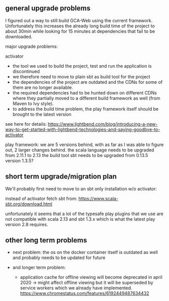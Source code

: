 ## general upgrade problems
I figured out a way to still build GCA-Web using the current framework.
Unfortunately this increases the already long build time of the project to about 30min while looking for 15 minutes at dependencies that fail to be downloaded.

major upgrade problems:

activator
- the tool we used to build the project, test and run the application is discontinued
- we therefore need to move to plain sbt as build tool for the project
- the dependencies of the project are outdated and the CDNs for some of them are no longer available.
- the required dependencies had to be hunted down on different CDNs where they partially moved to a different build framework as well (from Maven to Ivy style). 
- to address the build time problem, the play framework itself should be brought to the latest version

see here for details:
https://www.lightbend.com/blog/introducing-a-new-way-to-get-started-with-lightbend-technologies-and-saying-goodbye-to-activator

play framework: we are 5 versions behind, with as far as I was able to figure out, 2 larger changes behind.
the scala language needs to be upgraded from 2.11.1 to 2.13
the build tool sbt needs to be upgraded from 0.13.5 version 1.3.5?

## short term upgrade/migration plan

We'll probably first need to move to an sbt only installation w/o activator:

instead of activator fetch sbt from:
https://www.scala-sbt.org/download.html

unfortunately it seems that a lot of the typesafe play plugins that we use are not compatible with scala 2.13 and sbt 1.3.x which is what the latest play version 2.8 requires.

## other long term problems

- next problem:
  the os on the docker container itself is outdated as well and probably needs to be updated for future


- and longer term problem:
  - application cache for offline viewing will become deprecated in april 2020
  -> might affect offline viewing but it will be superseded by service workers which we already have implemented. 
        https://www.chromestatus.com/features/6192449487634432


